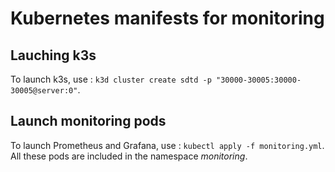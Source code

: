 # Kubernetes manifests for monitoring

## Lauching k3s
To launch k3s, use : `k3d cluster create sdtd -p "30000-30005:30000-30005@server:0"`.

## Launch monitoring pods

To launch Prometheus and Grafana, use : `kubectl apply -f monitoring.yml`. All these pods are included in the namespace *monitoring*.
